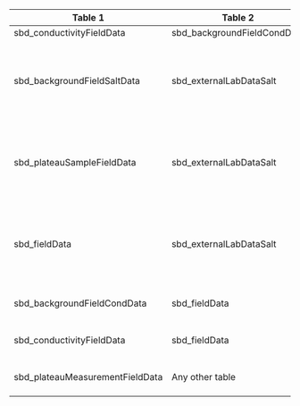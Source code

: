 |Table 1|Table 2|Join by field(s)|
|------------------------|------------------------|-------------------------------|
sbd_conductivityFieldData|sbd_backgroundFieldCondData|hoboSampleID
sbd_backgroundFieldSaltData|sbd_externalLabDataSalt|Not fully automatable: saltBackgroundSampleID is one of the sample types returned in sbd_externalLabDataSalt as saltSampleID. See Standard Calculations.
sbd_plateauSampleFieldData|sbd_externalLabDataSalt|Not fully automatable: saltTracerSampleID is one of the sample types returned in sbd_externalLabDataSalt as saltSampleID. See Standard Calculations.
sbd_fieldData|sbd_externalLabDataSalt|Not fully automatable: injectateSampleID is one of the sample types returned in sbd_externalLabDataSalt as saltSampleID. See Standard Calculations.
sbd_backgroundFieldCondData|sbd_fieldData|Join not recommended: data can be related by date and site of sampling
sbd_conductivityFieldData|sbd_fieldData|Join not recommended: data can be related by date and site of sampling
sbd_plateauMeasurementFieldData|Any other table|Join not recommended: data can be related by date and site of sampling